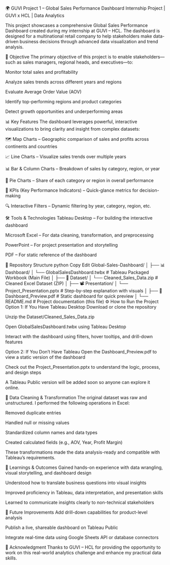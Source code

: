 🌍 GUVI Project 1 – Global Sales Performance Dashboard
Internship Project | GUVI x HCL | Data Analytics

This project showcases a comprehensive Global Sales Performance Dashboard created during my internship at GUVI – HCL. The dashboard is designed for a multinational retail company to help stakeholders make data-driven business decisions through advanced data visualization and trend analysis.

🎯 Objective
The primary objective of this project is to enable stakeholders—such as sales managers, regional heads, and executives—to:

Monitor total sales and profitability

Analyze sales trends across different years and regions

Evaluate Average Order Value (AOV)

Identify top-performing regions and product categories

Detect growth opportunities and underperforming areas

📊 Key Features
The dashboard leverages powerful, interactive visualizations to bring clarity and insight from complex datasets:

🗺️ Map Charts – Geographic comparison of sales and profits across continents and countries

📈 Line Charts – Visualize sales trends over multiple years

📊 Bar & Column Charts – Breakdown of sales by category, region, or year

🥧 Pie Charts – Share of each category or region in overall performance

🎯 KPIs (Key Performance Indicators) – Quick-glance metrics for decision-making

🔍 Interactive Filters – Dynamic filtering by year, category, region, etc.

🛠️ Tools & Technologies
Tableau Desktop – For building the interactive dashboard

Microsoft Excel – For data cleaning, transformation, and preprocessing

PowerPoint – For project presentation and storytelling

PDF – For static reference of the dashboard

📁 Repository Structure
python
Copy
Edit
Global-Sales-Dashboard/
│
├── 📊 Dashboard/
│   └── GlobalSalesDashboard.twbx     # Tableau Packaged Workbook (Main File)
│
├── 📂 Dataset/
│   └── Cleaned_Sales_Data.zip        # Cleaned Excel Dataset (ZIP)
│
├── 📽️ Presentation/
│   └── Project_Presentation.pptx     # Step-by-step explanation with visuals
│
├── 📄 Dashboard_Preview.pdf          # Static dashboard for quick preview
│
└── README.md                         # Project documentation (this file)
⚙️ How to Run the Project
Option 1: If You Have Tableau Desktop
Download or clone the repository

Unzip the Dataset/Cleaned_Sales_Data.zip

Open GlobalSalesDashboard.twbx using Tableau Desktop

Interact with the dashboard using filters, hover tooltips, and drill-down features

Option 2: If You Don’t Have Tableau
Open the Dashboard_Preview.pdf to view a static version of the dashboard

Check out the Project_Presentation.pptx to understand the logic, process, and design steps

A Tableau Public version will be added soon so anyone can explore it online.

🧹 Data Cleaning & Transformation
The original dataset was raw and unstructured. I performed the following operations in Excel:

Removed duplicate entries

Handled null or missing values

Standardized column names and data types

Created calculated fields (e.g., AOV, Year, Profit Margin)

These transformations made the data analysis-ready and compatible with Tableau’s requirements.

📝 Learnings & Outcomes
Gained hands-on experience with data wrangling, visual storytelling, and dashboard design

Understood how to translate business questions into visual insights

Improved proficiency in Tableau, data interpretation, and presentation skills

Learned to communicate insights clearly to non-technical stakeholders

🚀 Future Improvements
Add drill-down capabilities for product-level analysis

Publish a live, shareable dashboard on Tableau Public

Integrate real-time data using Google Sheets API or database connectors

🙌 Acknowledgment
Thanks to GUVI – HCL for providing the opportunity to work on this real-world analytics challenge and enhance my practical data skills.
